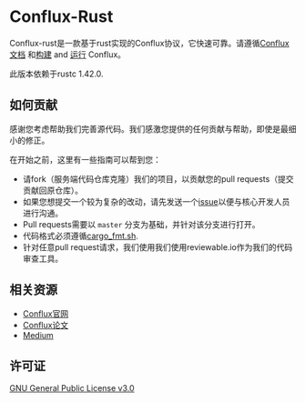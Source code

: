 # Conflux-Rust

Conflux-rust是一款基于rust实现的Conflux协议，它快速可靠。请遵循[Conflux文档](https://conflux-chain.github.io/conflux-doc/) 和[构建](https://conflux-chain.github.io/conflux-doc/install/) and [运行](https://conflux-chain.github.io/conflux-doc/get_started/) Conflux。

此版本依赖于rustc 1.42.0.

## 如何贡献

感谢您考虑帮助我们完善源代码。我们感激您提供的任何贡献与帮助，即使是最细小的修正。

在开始之前，这里有一些指南可以帮到您：
* 请fork（服务端代码仓库克隆）我们的项目，以贡献您的pull requests（提交贡献回原仓库）。
* 如果您想提交一个较为复杂的改动，请先发送一个[issue](https://github.com/Conflux-Chain/conflux-rust/issues)以便与核心开发人员进行沟通。 
* Pull requests需要以 `master` 分支为基础，并针对该分支进行打开。
* 代码格式必须遵循[cargo_fmt.sh](https://github.com/Conflux-Chain/conflux-rust/blob/master/cargo_fmt.sh).
* 针对任意pull request请求，我们使用我们使用reviewable.io作为我们的代码审查工具。

## 相关资源

* [Conflux官网](https://www.conflux-chain.org/)
* [Conflux论文](https://arxiv.org/abs/1805.03870)
* [Medium](https://medium.com/@ConfluxNetwork)

## 许可证

[GNU General Public License v3.0](https://github.com/Conflux-Chain/conflux-rust/blob/master/LICENSE)
